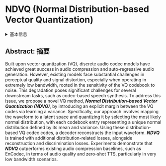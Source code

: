 # NDVQ (Normal Distribution-based Vector Quantization)

<details>
<summary>基本信息</summary>

- 标题: "NDVQ: Robust Neural Audio Codec with Normal Distribution-Based Vector Quantization"
- 作者: 
  - 01 Zhikang Niu
  - 02 Sanyuan Chen
  - 03 Long Zhou
  - 04 Ziyang Ma
  - 05 Xie Chen
  - 06 Shujie Liu
- 链接: 
  - [ArXiv](https://arxiv.org/abs/2409.12717)
  - [Publication]()
  - [Github]()
  - [Demo]()
- 文件: 
  - [ArXiv] #TODO
  - [Publication] #TODO

</details>

## Abstract: 摘要

Built upon vector quantization (VQ), discrete audio codec models have achieved great success in audio compression and auto-regressive audio generation. 
However, existing models face substantial challenges in perceptual quality and signal distortion, especially when operating in extremely low bandwidth, rooted in the sensitivity of the VQ codebook to noise. 
This degradation poses significant challenges for several downstream tasks, such as codec-based speech synthesis. 
To address this issue, we propose a novel VQ method, ***Normal Distribution-based Vector Quantization (NDVQ)***, by introducing an explicit margin between the VQ codes via learning a variance. 
Specifically, our approach involves mapping the waveform to a latent space and quantizing it by selecting the most likely normal distribution, with each codebook entry representing a unique normal distribution defined by its mean and variance. 
Using these distribution-based VQ codec codes, a decoder reconstructs the input waveform. 
***NDVQ*** is trained with additional distribution-related losses, alongside reconstruction and discrimination losses. 
Experiments demonstrate that ***NDVQ*** outperforms existing audio compression baselines, such as EnCodec, in terms of audio quality and zero-shot TTS, particularly in very low bandwidth scenarios.

